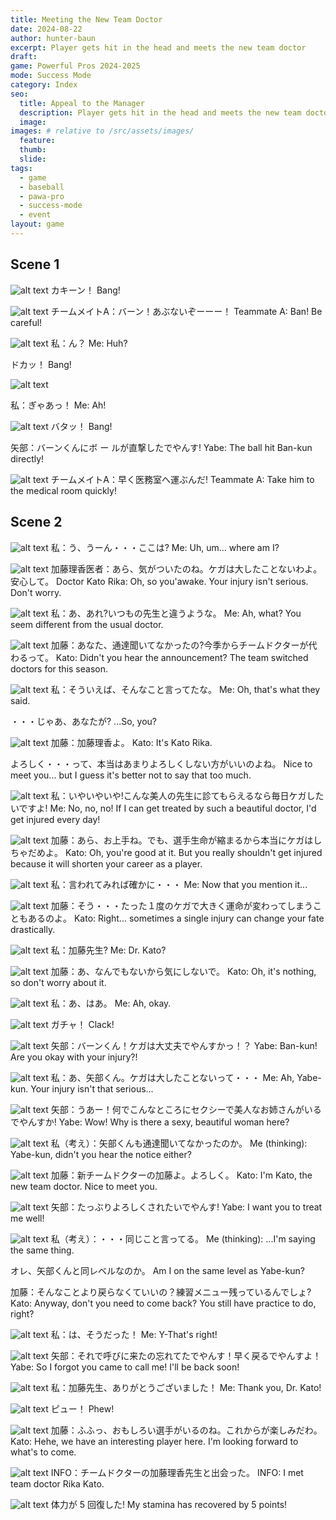 ```yaml
---
title: Meeting the New Team Doctor
date: 2024-08-22
author: hunter-baun
excerpt: Player gets hit in the head and meets the new team doctor
draft: 
game: Powerful Pros 2024-2025
mode: Success Mode
category: Index
seo:
  title: Appeal to the Manager
  description: Player gets hit in the head and meets the new team doctor
  image: 
images: # relative to /src/assets/images/
  feature: 
  thumb: 
  slide: 
tags:
  - game
  - baseball
  - pawa-pro
  - success-mode
  - event
layout: game
---
```


## Scene 1

![alt text](/assets/images/games/PowerfulPros/2024/SuccessMode/Play/Events/MeetingTheNewTeamDoctor/1.png)
カキーン！
Bang!

![alt text](/assets/images/games/PowerfulPros/2024/SuccessMode/Play/Events/MeetingTheNewTeamDoctor/2.png)
チームメイトA：バーン！あぶないぞーーー！
Teammate A: Ban! Be careful!

![alt text](/assets/images/games/PowerfulPros/2024/SuccessMode/Play/Events/MeetingTheNewTeamDoctor/3.png)
私：ん？
Me: Huh?

ドカッ！
Bang!

![alt text](/assets/images/games/PowerfulPros/2024/SuccessMode/Play/Events/MeetingTheNewTeamDoctor/4.png)

私：ぎゃあっ！
Me: Ah!

![alt text](/assets/images/games/PowerfulPros/2024/SuccessMode/Play/Events/MeetingTheNewTeamDoctor/5.png)
バタッ！
Bang!

矢部：バーンくんにボ ー ルが直撃したでやんす!
Yabe: The ball hit Ban-kun directly!

![alt text](/assets/images/games/PowerfulPros/2024/SuccessMode/Play/Events/MeetingTheNewTeamDoctor/6.png)
チームメイトA：早く医務室へ運ぶんだ!
Teammate A: Take him to the medical room quickly!

## Scene 2

![alt text](/assets/images/games/PowerfulPros/2024/SuccessMode/Play/Events/MeetingTheNewTeamDoctor/7.png)
私：う、うーん・・・ここは?
Me: Uh, um... where am I?

![alt text](/assets/images/games/PowerfulPros/2024/SuccessMode/Play/Events/MeetingTheNewTeamDoctor/8.png)
加藤理香医者：あら、気がついたのね。ケガは大したことないわよ。安心して。
Doctor Kato Rika: Oh, so you'awake. Your injury isn't serious. Don't worry.

![alt text](/assets/images/games/PowerfulPros/2024/SuccessMode/Play/Events/MeetingTheNewTeamDoctor/9.png)
私：あ、あれ?いつもの先生と違うような。
Me: Ah, what? You seem different from the usual doctor.

![alt text](/assets/images/games/PowerfulPros/2024/SuccessMode/Play/Events/MeetingTheNewTeamDoctor/10.png)
加藤：あなた、通達聞いてなかったの?今季からチームドクターが代わるって。
Kato: Didn't you hear the announcement? The team switched doctors for this season.

![alt text](/assets/images/games/PowerfulPros/2024/SuccessMode/Play/Events/MeetingTheNewTeamDoctor/11.png)
私：そういえば、そんなこと言ってたな。
Me: Oh, that's what they said.

・・・じゃあ、あなたが?
...So, you?

![alt text](/assets/images/games/PowerfulPros/2024/SuccessMode/Play/Events/MeetingTheNewTeamDoctor/13.png)
加藤：加藤理香よ。
Kato: It's Kato Rika.

よろしく・・・って、本当はあまりよろしくしない方がいいのよね。
Nice to meet you... but I guess it's better not to say that too much.

![alt text](/assets/images/games/PowerfulPros/2024/SuccessMode/Play/Events/MeetingTheNewTeamDoctor/14.png)
私：いやいやいや!こんな美人の先生に診てもらえるなら毎日ケガしたいですよ!
Me: No, no, no! If I can get treated by such a beautiful doctor, I'd get injured every day!

![alt text](/assets/images/games/PowerfulPros/2024/SuccessMode/Play/Events/MeetingTheNewTeamDoctor/15.png)
加藤：あら、お上手ね。でも、選手生命が縮まるから本当にケガはしちゃだめよ。
Kato: Oh, you're good at it. But you really shouldn't get injured because it will shorten your career as a player.

![alt text](/assets/images/games/PowerfulPros/2024/SuccessMode/Play/Events/MeetingTheNewTeamDoctor/16.png)
私：言われてみれば確かに・・・
Me: Now that you mention it...

![alt text](/assets/images/games/PowerfulPros/2024/SuccessMode/Play/Events/MeetingTheNewTeamDoctor/17.png)
加藤：そう・・・たった１度のケガで大きく運命が変わってしまうこともあるのよ。
Kato: Right... sometimes a single injury can change your fate drastically.

![alt text](/assets/images/games/PowerfulPros/2024/SuccessMode/Play/Events/MeetingTheNewTeamDoctor/18.png)
私：加藤先生?
Me: Dr. Kato?

![alt text](/assets/images/games/PowerfulPros/2024/SuccessMode/Play/Events/MeetingTheNewTeamDoctor/19.png)
加藤：あ、なんでもないから気にしないで。
Kato: Oh, it's nothing, so don't worry about it.

![alt text](/assets/images/games/PowerfulPros/2024/SuccessMode/Play/Events/MeetingTheNewTeamDoctor/20.png)
私：あ、はあ。
Me: Ah, okay.

![alt text](/assets/images/games/PowerfulPros/2024/SuccessMode/Play/Events/MeetingTheNewTeamDoctor/21.png)
ガチャ！
Clack!

![alt text](/assets/images/games/PowerfulPros/2024/SuccessMode/Play/Events/MeetingTheNewTeamDoctor/22.png)
矢部：バーンくん！ケガは大丈夫でやんすかっ！？
Yabe: Ban-kun! Are you okay with your injury?!

![alt text](/assets/images/games/PowerfulPros/2024/SuccessMode/Play/Events/MeetingTheNewTeamDoctor/23.png)
私：あ、矢部くん。ケガは大したことないって・・・
Me: Ah, Yabe-kun. Your injury isn't that serious...

![alt text](/assets/images/games/PowerfulPros/2024/SuccessMode/Play/Events/MeetingTheNewTeamDoctor/24.png)
矢部：うあー！何でこんなところにセクシーで美人なお姉さんがいるでやんすか!
Yabe: Wow! Why is there a sexy, beautiful woman here?

![alt text](/assets/images/games/PowerfulPros/2024/SuccessMode/Play/Events/MeetingTheNewTeamDoctor/25.png)
私（考え）：矢部くんも通達聞いてなかったのか。
Me (thinking): Yabe-kun, didn't you hear the notice either?

![alt text](/assets/images/games/PowerfulPros/2024/SuccessMode/Play/Events/MeetingTheNewTeamDoctor/26.png)
加藤：新チームドクターの加藤よ。よろしく。
Kato: I'm Kato, the new team doctor. Nice to meet you.

![alt text](/assets/images/games/PowerfulPros/2024/SuccessMode/Play/Events/MeetingTheNewTeamDoctor/27.png)
矢部：たっぶりよろしくされたいでやんす!
Yabe: I want you to treat me well!

![alt text](/assets/images/games/PowerfulPros/2024/SuccessMode/Play/Events/MeetingTheNewTeamDoctor/28.png)
私（考え）：・・・同じこと言ってる。
Me (thinking): ...I'm saying the same thing.

オレ、矢部くんと同レベルなのか。
Am I on the same level as Yabe-kun?

加藤：そんなことより戻らなくていいの？練習メニュー残っているんでしょ?
Kato: Anyway, don't you need to come back? You still have practice to do, right?

![alt text](/assets/images/games/PowerfulPros/2024/SuccessMode/Play/Events/MeetingTheNewTeamDoctor/29.png)
私：は、そうだった！
Me: Y-That's right!

![alt text](/assets/images/games/PowerfulPros/2024/SuccessMode/Play/Events/MeetingTheNewTeamDoctor/30.png)
矢部：それで呼びに来たの忘れてたでやんす！早く戻るでやんすよ！
Yabe: So I forgot you came to call me! I'll be back soon!

![alt text](/assets/images/games/PowerfulPros/2024/SuccessMode/Play/Events/MeetingTheNewTeamDoctor/31.png)
私：加藤先生、ありがとうございました！
Me: Thank you, Dr. Kato!

![alt text](/assets/images/games/PowerfulPros/2024/SuccessMode/Play/Events/MeetingTheNewTeamDoctor/32.png)
ピュー！
Phew!

![alt text](/assets/images/games/PowerfulPros/2024/SuccessMode/Play/Events/MeetingTheNewTeamDoctor/33.png)
加藤：ふふっ、おもしろい選手がいるのね。これからが楽しみだわ。
Kato: Hehe, we have an interesting player here. I'm looking forward to what's to come.

![alt text](/assets/images/games/PowerfulPros/2024/SuccessMode/Play/Events/MeetingTheNewTeamDoctor/34.png)
INFO：チームドクターの加藤理香先生と出会った。
INFO: I met team doctor Rika Kato.

![alt text](/assets/images/games/PowerfulPros/2024/SuccessMode/Play/Events/MeetingTheNewTeamDoctor/35.png)
体力が 5 回復した!
My stamina has recovered by 5 points!